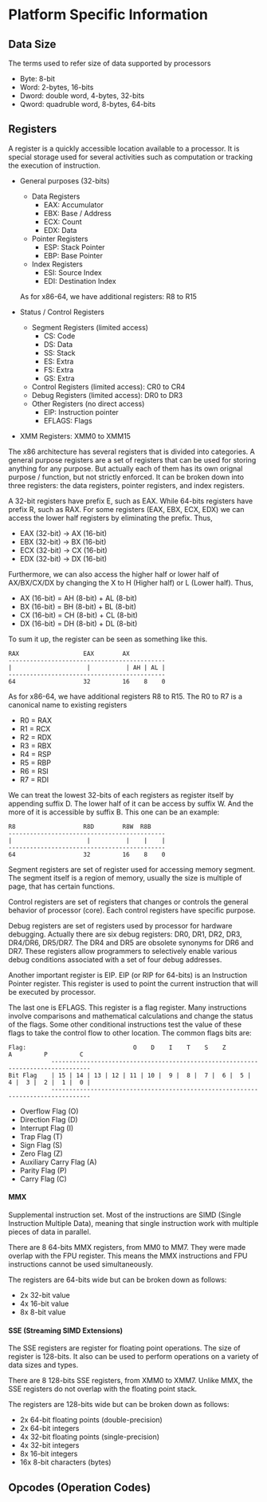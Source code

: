 # Platform Specific Information

## Data Size

The terms used to refer size of data supported by processors
* Byte: 8-bit 
* Word: 2-bytes, 16-bits
* Dword: double word, 4-bytes, 32-bits
* Qword: quadruble word, 8-bytes, 64-bits

## Registers

A register is a quickly accessible location available to a processor. It is special storage used for several activities such as computation or tracking the execution of instruction.

* General purposes (32-bits)
    - Data Registers
        - EAX: Accumulator
        - EBX: Base / Address
        - ECX: Count
        - EDX: Data
    - Pointer Registers
        - ESP: Stack Pointer
        - EBP: Base Pointer
    - Index Registers
        - ESI: Source Index
        - EDI: Destination Index

    As for x86-64, we have additional registers: R8 to R15
* Status / Control Registers
    - Segment Registers (limited access)
        - CS: Code
        - DS: Data
        - SS: Stack
        - ES: Extra
        - FS: Extra
        - GS: Extra
    - Control Registers (limited access): CR0 to CR4
    - Debug Registers (limited access): DR0 to DR3
    - Other Registers (no direct access)
        - EIP: Instruction pointer
        - EFLAGS: Flags
* XMM Registers: XMM0 to XMM15

The x86 architecture has several registers that is divided into categories. A general purpose registers are a set of registers that can be used for storing anything for any purpose. But actually each of them has its own orignal purpose / function, but not strictly enforced. It can be broken down into three registers: the data registers, pointer registers, and index registers.

A 32-bit registers have prefix E, such as EAX. While 64-bits registers have prefix R, such as RAX. For some registers (EAX, EBX, ECX, EDX) we can access the lower half registers by eliminating the prefix. Thus,

- EAX (32-bit) -> AX (16-bit)
- EBX (32-bit) -> BX (16-bit)
- ECX (32-bit) -> CX (16-bit)
- EDX (32-bit) -> DX (16-bit)
    
Furthermore, we can also access the higher half or lower half of AX/BX/CX/DX by changing the X to H (Higher half) or L (Lower half). Thus, 

- AX (16-bit) = AH (8-bit) + AL (8-bit)
- BX (16-bit) = BH (8-bit) + BL (8-bit)
- CX (16-bit) = CH (8-bit) + CL (8-bit)
- DX (16-bit) = DH (8-bit) + DL (8-bit)

To sum it up, the register can be seen as something like this.

```
RAX                  EAX        AX
--------------------------------------------
|                     |          | AH | AL |
--------------------------------------------
64                   32         16    8    0
```

As for x86-64, we have additional registers R8 to R15. The R0 to R7 is a canonical name to existing registers

- R0 = RAX
- R1 = RCX
- R2 = RDX
- R3 = RBX
- R4 = RSP
- R5 = RBP
- R6 = RSI
- R7 = RDI

We can treat the lowest 32-bits of each registers as register itself by appending suffix D. The lower half of it can be access by suffix W. And the more of it is accessible by suffix B. This one can be an example:

```
R8                   R8D        R8W  R8B
--------------------------------------------
|                     |          |    |    |
--------------------------------------------
64                   32         16    8    0
```

Segment registers are set of register used for accessing memory segment. The segment itself is a region of memory, usually the size is multiple of page, that has certain functions.

Control registers are set of registers that changes or controls the general behavior of processor (core). Each control registers have specific purpose.

Debug registers are set of registers used by processor for hardware debugging. Actually there are six debug registers: DR0, DR1, DR2, DR3, DR4/DR6, DR5/DR7. The DR4 and DR5 are obsolete synonyms for DR6 and DR7. These registers allow programmers to selectively enable various debug conditions associated with a set of four debug addresses.

Another important register is EIP. EIP (or RIP for 64-bits) is an Instruction Pointer register. This register is used to point the current instruction that will be executed by processor.

The last one is EFLAGS. This register is a flag register. Many instructions involve comparisons and mathematical calculations and change the status of the flags. Some other conditional instructions test the value of these flags to take the control flow to other location. The common flags bits are:

    Flag:                              O    D    I    T    S    Z         A         P         C
                ---------------------------------------------------------------------------------
    Bit Flag    | 15 | 14 | 13 | 12 | 11 | 10 |  9 |  8 |  7 |  6 |  5 |  4 |  3 |  2 |  1 |  0 |
                ---------------------------------------------------------------------------------

* Overflow Flag (O)
* Direction Flag (D)
* Interrupt Flag (I)
* Trap Flag (T)
* Sign Flag (S)
* Zero Flag (Z)
* Auxiliary Carry Flag (A)
* Parity Flag (P)
* Carry Flag (C)

#### MMX

Supplemental instruction set. Most of the instructions are SIMD (Single Instruction Multiple Data), meaning that single instruction work with multiple pieces of data in parallel.

There are 8 64-bits MMX registers, from MM0 to MM7. They were made overlap with the FPU register. This means the MMX instructions and FPU instructions cannot be used simultaneously.

The registers are 64-bits wide but can be broken down as follows:

* 2x 32-bit value
* 4x 16-bit value
* 8x  8-bit value

#### SSE (Streaming SIMD Extensions)

The SSE registers are register for floating point operations. The size of register is 128-bits. It also can be used to perform operations on a variety of data sizes and types. 

There are 8 128-bits SSE registers, from XMM0 to XMM7. Unlike MMX, the SSE registers do not overlap with the floating point stack.

The registers are 128-bits wide but can be broken down as follows:

* 2x  64-bit floating points (double-precision)
* 2x  64-bit integers
* 4x  32-bit floating points (single-precision)
* 4x  32-bit integers
* 8x  16-bit integers
* 16x  8-bit characters (bytes)

## Opcodes (Operation Codes)

